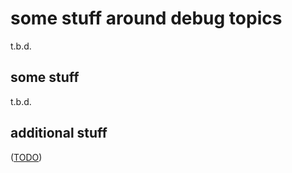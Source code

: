 some stuff around debug topics
==============================

t.b.d.


some stuff
----------

t.b.d.


additional stuff
----------------

([TODO](TODO.md))

